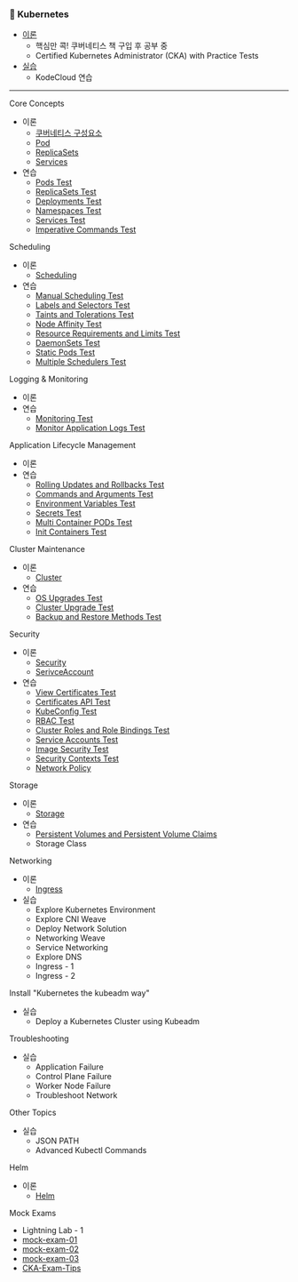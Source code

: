 ### :ship: Kubernetes

- [이론](./book)
  - 핵심만 콕! 쿠버네티스 책 구입 후 공부 중
  - Certified Kubernetes Administrator (CKA) with Practice Tests
- [실습](./practice)
  - KodeCloud 연습

---

Core Concepts

- 이론
  - [쿠버네티스 구성요소](./book/Intro.md)
  - [Pod](./book/Pod.md)
  - [ReplicaSets](./book/ReplicaSets.md)
  - [Services](./book/Services.md)
- 연습
  - [Pods Test](./practice/025-PracticeTest-Pods.md)
  - [ReplicaSets Test](./practice/028-PracticeTest-ReplicaSets.md)
  - [Deployments Test](./practice/032-PracticeTest-Deployments.md)
  - [Namespaces Test](./practice/035-PracticeTest-Namespaces.md)
  - [Services Test](./practice/040-PracticeTest-Services.md)
  - [Imperative Commands Test](./practice/044-PracticeTest-ImperativeCommands.md)

Scheduling

- 이론
  - [Scheduling](./book/Scheduling.md)
- 연습
  - [Manual Scheduling Test](./practice/052-PracticeTest-ManualScheduling.md)
  - [Labels and Selectors Test](./practice/055-PracticeTest-LabelsandSelectors.md)
  - [Taints and Tolerations Test](./practice/058-PracticeTest-TaintsandTolerations.md)
  - [Node Affinity Test](./practice/062-PracticeTest-NodeAffinity.md)
  - [Resource Requirements and Limits Test](./practice/068-PracticeTest-ResourceRequirementsandLimits.md)
  - [DaemonSets Test](./practice/071-PracticeTest-DaemonSets.md)
  - [Static Pods Test](./practice/074-PracticeTest-StaticPods.md)
  - [Multiple Schedulers Test](./practice/077-PracticeTest-MultipleSchedulers.md)

Logging & Monitoring

- 이론
- 연습
  - [Monitoring Test](./practice/084-PracticeTest-Monitoring.md)
  - [Monitor Application Logs Test](./practice/087-PracticeTest-MonitorApplicationLogs.md)

Application Lifecycle Management

- 이론
- 연습
  - [Rolling Updates and Rollbacks Test](./practice/093-PracticeTest-RollingUpdatesandRollbacks.md)
  - [Commands and Arguments Test](./practice/098-PracticeTest-CommandsandArguments.md)
  - [Environment Variables Test](./practice/102-PracticeTest-EnvironmentVariables.md)
  - [Secrets Test](./practice/106-PracticeTest-Secrets.md)
  - [Multi Container PODs Test](./practice/110-PracticeTest-MultiContainerPODs.md)
  - [Init Containers Test](./practice/114-PracticeTest-InitContainers.md)

Cluster Maintenance

- 이론
  - [Cluster](./book/Cluster.md)
- 연습
  - [OS Upgrades Test](./practice/121-PracticeTest-OSUpgrades.md)
  - [Cluster Upgrade Test](./practice/127-PracticeTest-ClusterUpgrade.md)
  - [Backup and Restore Methods Test](./practice/131-PracticeTest-BackupandRestoreMethods.md)

Security

- 이론
  - [Security](./book/Security.md)
  - [SerivceAccount](./book/SerivceAccount.md)
- 연습
  - [View Certificates Test](./practice/147-PracticeTest-ViewCertificates.md)
  - [Certificates API Test](./practice/149-PracticeTest-CertificatesAPI.md)
  - [KubeConfig Test](./practice/151-PracticeTest-KubeConfig.md)
  - [RBAC Test](./practice/156-PracticeTest-RBAC.md)
  - [Cluster Roles and Role Bindings Test](./practice/158-PracticeTest-ClusterRolesandRoleBindings.md)
  - [Service Accounts Test](./practice/160-PracticeTest-ServiceAccounts.md)
  - [Image Security Test](./practice/161-PracticeTest-ImageSecurity.md)
  - [Security Contexts Test](./practice/163-PracticeTest-SecurityContexts.md)
  - [Network Policy](./practice/166-PracticeTest-NetworkPolicy.md)

Storage

- 이론
  - [Storage](./book/Storage.md)
- 연습
  - [Persistent Volumes and Persistent Volume Claims](./practice/178-PracticeTest-PersistentVolumesandPersistentVolumeClaims.md)
  - Storage Class

Networking

- 이론
  - [Ingress](./book/Ingress.md)
- 실습
  - Explore Kubernetes Environment
  - Explore CNI Weave
  - Deploy Network Solution
  - Networking Weave
  - Service Networking
  - Explore DNS
  - Ingress - 1
  - Ingress - 2

Install "Kubernetes the kubeadm way"

- 실습
  - Deploy a Kubernetes Cluster using Kubeadm

Troubleshooting

- 실습
  - Application Failure
  - Control Plane Failure
  - Worker Node Failure
  - Troubleshoot Network

Other Topics

- 실습
  - JSON PATH
  - Advanced Kubectl Commands

Helm

- 이론
  - [Helm](./book/Helm.md)

Mock Exams

- Lightning Lab - 1
- [mock-exam-01](./practice/mock-exam-01.md)
- [mock-exam-02](./practice/mock-exam-02.md)
- [mock-exam-03](./practice/mock-exam-03.md)
- [CKA-Exam-Tips](./practice/CKA-Exam-Tips.md)

